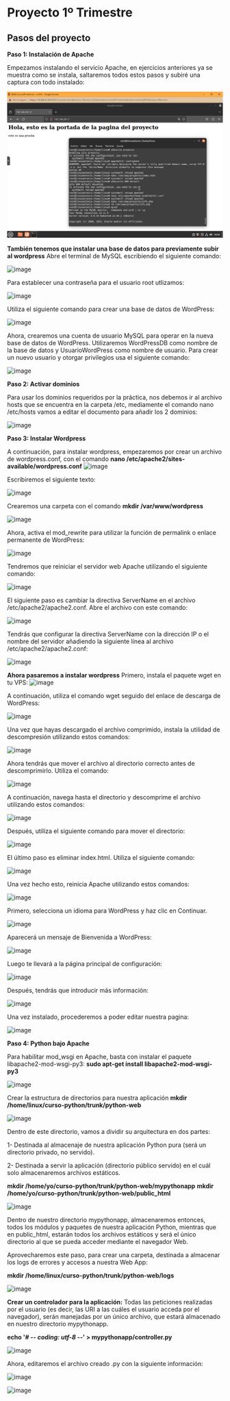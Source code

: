 # Proyecto 1º Trimestre
## Pasos del proyecto

**Paso 1: Instalación de Apache**

Empezamos instalando el servicio Apache, en ejercicios anteriores ya se muestra como se instala, saltaremos todos estos pasos y subiré una captura con todo instalado:

![](imag_proyecto/1.png)

**También tenemos que instalar una base de datos para previamente subir al wordpress**
Abre el terminal de MySQL escribiendo el siguiente comando:

![image](https://github.com/ElAnotio/SRI-ASIR2/assets/122453991/eaedb805-720d-4300-9c24-770753e3cef3)

Para establecer una contraseña para el usuario root utlizamos:

![image](https://github.com/ElAnotio/SRI-ASIR2/assets/122453991/d9146a39-b913-43c9-952d-c414fa72f5cd)

Utiliza el siguiente comando para crear una base de datos de WordPress:

![image](https://github.com/ElAnotio/SRI-ASIR2/assets/122453991/10b3e1db-f084-401f-8f50-04df2142fbc1)

Ahora, crearemos una cuenta de usuario MySQL para operar en la nueva base de datos de WordPress. Utilizaremos WordPressDB como nombre de la base de datos y UsuarioWordPress como nombre de usuario. Para crear un nuevo usuario y otorgar privilegios usa el siguiente comando:

![image](https://github.com/ElAnotio/SRI-ASIR2/assets/122453991/361f0cad-ded3-4970-a007-aef4810ad58e)

**Paso 2: Activar dominios**

Para usar los dominios requeridos por la práctica, nos debemos ir al archivo hosts que se encuentra en la carpeta /etc, mediamente el comando nano /etc/hosts vamos a editar el documento para añadir los 2 dominios:

![image](https://github.com/ElAnotio/SRI-ASIR2/assets/122453991/94a7548c-244e-4df8-a41b-6c76825e8353)

**Paso 3: Instalar Wordpress**

A continuación, para instalar wordpress, empezaremos por crear un archivo de wordpress.conf, con el comando **nano /etc/apache2/sites-available/wordpress.conf**
![image](https://github.com/ElAnotio/SRI-ASIR2/assets/122453991/46a327e7-450b-426d-a51e-424067573171)

Escribiremos el siguiente texto:

![image](https://github.com/ElAnotio/SRI-ASIR2/assets/122453991/9017e531-2433-407f-b77e-a684815102cd)

Crearemos una carpeta con el comando **mkdir /var/www/wordpress**

![image](https://github.com/ElAnotio/SRI-ASIR2/assets/122453991/fb830386-516a-4c53-9445-b65cb31524ed)

Ahora, activa el mod_rewrite para utilizar la función de permalink o enlace permanente de WordPress:

![image](https://github.com/ElAnotio/SRI-ASIR2/assets/122453991/13d3dc2e-3acd-4d5e-820f-b27f56ea3c41)

Tendremos que reiniciar el servidor web Apache utilizando el siguiente comando:

![image](https://github.com/ElAnotio/SRI-ASIR2/assets/122453991/c7fb828f-1657-4018-be94-de03dc3de4ff)

El siguiente paso es cambiar la directiva ServerName en el archivo /etc/apache2/apache2.conf. Abre el archivo con este comando: 

![image](https://github.com/ElAnotio/SRI-ASIR2/assets/122453991/277f29f3-5edb-4755-aa6a-1e72f4cf8506)

Tendrás que configurar la directiva ServerName con la dirección IP o el nombre del servidor añadiendo la siguiente línea al archivo /etc/apache2/apache2.conf: 

![image](https://github.com/ElAnotio/SRI-ASIR2/assets/122453991/f2b917ed-0d5d-49d4-9f3e-980f340ed994)

**Ahora pasaremos a instalar wordpress**
Primero, instala el paquete wget en tu VPS:
![image](https://github.com/ElAnotio/SRI-ASIR2/assets/122453991/d36f9c9c-defc-4ebd-9033-faa15563222b)

A continuación, utiliza el comando wget seguido del enlace de descarga de WordPress:

![image](https://github.com/ElAnotio/SRI-ASIR2/assets/122453991/feaf4dca-520a-4584-97ee-5bb3dd14a6eb)

Una vez que hayas descargado el archivo comprimido, instala la utilidad de descompresión utilizando estos comandos:

![image](https://github.com/ElAnotio/SRI-ASIR2/assets/122453991/375bdb70-2173-4007-9b1f-bf4412144489)

Ahora tendrás que mover el archivo al directorio correcto antes de descomprimirlo. Utiliza el comando:

![image](https://github.com/ElAnotio/SRI-ASIR2/assets/122453991/5a1e8d7e-2115-4daf-a26a-afa586ea5c6a)

A continuación, navega hasta el directorio y descomprime el archivo utilizando estos comandos:

![image](https://github.com/ElAnotio/SRI-ASIR2/assets/122453991/d42aa997-11ad-467a-b878-bf9fbe92e330)

Después, utiliza el siguiente comando para mover el directorio:

![image](https://github.com/ElAnotio/SRI-ASIR2/assets/122453991/368720a7-9f8e-46b0-b766-cd40a9451b5a)

El último paso es eliminar index.html. Utiliza el siguiente comando:

![image](https://github.com/ElAnotio/SRI-ASIR2/assets/122453991/a37b1cb7-0caa-4ea6-895a-8dfd9e268c3c)

Una vez hecho esto, reinicia Apache utilizando estos comandos:

![image](https://github.com/ElAnotio/SRI-ASIR2/assets/122453991/d4c31a95-607f-436f-a310-25c881f2adea)

Primero, selecciona un idioma para WordPress y haz clic en Continuar.

![image](https://github.com/ElAnotio/SRI-ASIR2/assets/122453991/67e742a6-e2f1-412d-a2ff-4bda7cae4318)

Aparecerá un mensaje de Bienvenida a WordPress:

![image](https://github.com/ElAnotio/SRI-ASIR2/assets/122453991/6aee3867-8c74-4945-9a39-a392350bd141)

Luego te llevará a la página principal de configuración:

![image](https://github.com/ElAnotio/SRI-ASIR2/assets/122453991/75239642-f115-4716-b47c-391d096551f4)

Después, tendrás que introducir más información:

![image](https://github.com/ElAnotio/SRI-ASIR2/assets/122453991/50bdcd5b-1bfa-4501-852c-5d673a985c59)

Una vez instalado, procederemos a poder editar nuestra pagina:

![image](https://github.com/ElAnotio/SRI-ASIR2/assets/122453991/8ddfde10-adf5-4e30-9d8b-c7a23b6c1340)

**Paso 4: Python bajo Apache**

Para habilitar mod_wsgi en Apache, basta con instalar el paquete libapache2-mod-wsgi-py3:
**sudo apt-get install libapache2-mod-wsgi-py3**

![image](https://github.com/ElAnotio/SRI-ASIR2/assets/122453991/bc8afa70-3629-4058-97dc-c9904683f17e)

Crear la estructura de directorios para nuestra aplicación
**mkdir /home/linux/curso-python/trunk/python-web**

![image](https://github.com/ElAnotio/SRI-ASIR2/assets/122453991/0cebe20d-4d90-4b4b-9514-aafd303e6a16)

Dentro de este directorio, vamos a dividir su arquitectura en dos partes:

1- Destinada al almacenaje de nuestra aplicación Python pura (será un directorio privado, no servido).

2- Destinada a servir la aplicación (directorio público servido) en el cuál solo almacenaremos archivos estáticos.

**mkdir /home/yo/curso-python/trunk/python-web/mypythonapp**
**mkdir /home/yo/curso-python/trunk/python-web/public_html**

![image](https://github.com/ElAnotio/SRI-ASIR2/assets/122453991/3c1c9733-931c-40c9-a289-1aabc90ff46d)

Dentro de nuestro directorio mypythonapp, almacenaremos entonces, todos los módulos y paquetes de nuestra aplicación Python, mientras que en public_html, estarán todos los archivos estáticos y será el único directorio al que se pueda acceder mediante el navegador Web.

Aprovecharemos este paso, para crear una carpeta, destinada a almacenar los logs de errores y accesos a nuestra Web App:

**mkdir /home/linux/curso-python/trunk/python-web/logs**

![image](https://github.com/ElAnotio/SRI-ASIR2/assets/122453991/07dacd85-b48a-4972-b228-465cb686bea2)

**Crear un controlador para la aplicación:**
Todas las peticiones realizadas por el usuario (es decir, las URI a las cuáles el usuario acceda por el navegador), serán manejadas por un único archivo, que estará almacenado en nuestro directorio mypythonapp.

**echo '# -*- coding: utf-8 -*-' > mypythonapp/controller.py**

![image](https://github.com/ElAnotio/SRI-ASIR2/assets/122453991/0789fad5-4267-40d5-a1ed-1e74e9cb8b83)

Ahora, editaremos el archivo creado .py con la siguiente información:

![image](https://github.com/ElAnotio/SRI-ASIR2/assets/122453991/83608d0f-e2a3-4dbb-a1fc-64cd7d17b5f4)

![image](https://github.com/ElAnotio/SRI-ASIR2/assets/122453991/9e654339-d22a-4da2-9939-d1f6b67d00a3)

















